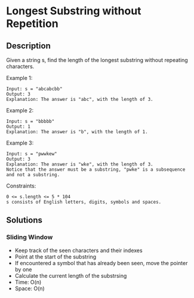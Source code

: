 # Longest Substring without Repetition

## Description
Given a string s, find the length of the longest substring without repeating characters.

Example 1:

    Input: s = "abcabcbb"
    Output: 3
    Explanation: The answer is "abc", with the length of 3.

Example 2:

    Input: s = "bbbbb"
    Output: 1
    Explanation: The answer is "b", with the length of 1.

Example 3:

    Input: s = "pwwkew"
    Output: 3
    Explanation: The answer is "wke", with the length of 3.
    Notice that the answer must be a substring, "pwke" is a subsequence and not a substring.

Constraints:

    0 <= s.length <= 5 * 104
    s consists of English letters, digits, symbols and spaces.


## Solutions

### Sliding Window
- Keep track of the seen characters and their indexes
- Point at the start of the substring
- If encountered a symbol that has already been seen, move the pointer by one
- Calculate the current length of the substrsing
- Time: O(n)
- Space: O(n)